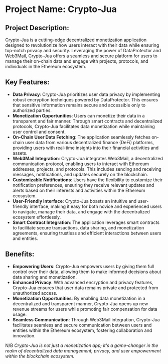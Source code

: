 # Project Name: Crypto-Jua

## Project Description:

Crypto-Jua is a cutting-edge decentralized monetization application designed to revolutionize how users interact with their data while ensuring top-notch privacy and security. Leveraging the power of DataProtector and Web3Mail, Crypto-Jua offers a seamless and secure platform for users to manage their on-chain data and engage with projects, protocols, and individuals in the Ethereum ecosystem.

## Key Features:

- **Data Privacy**: Crypto-Jua prioritizes user data privacy by implementing robust encryption techniques powered by DataProtector. This ensures that sensitive information remains secure and accessible only to authorized parties.
- **Monetization Opportunities**: Users can monetize their data in a transparent and fair manner. Through smart contracts and decentralized protocols, Crypto-Jua facilitates data monetization while maintaining user control and consent.
- **On-Chain User Data Fetching**: The application seamlessly fetches on-chain user data from various decentralized finance (DeFi) platforms, providing users with real-time insights into their financial activities and assets.
- **Web3Mail Integration**: Crypto-Jua integrates Web3Mail, a decentralized communication protocol, enabling users to interact with Ethereum addresses, projects, and protocols. This includes sending and receiving messages, notifications, and updates securely on the blockchain.
- **Customizable Notifications**: Users have the flexibility to customize their notification preferences, ensuring they receive relevant updates and alerts based on their interests and activities within the Ethereum ecosystem.
- **User-Friendly Interface**: Crypto-Jua boasts an intuitive and user-friendly interface, making it easy for both novice and experienced users to navigate, manage their data, and engage with the decentralized ecosystem effortlessly.
- **Smart Contract Integration**: The application leverages smart contracts to facilitate secure transactions, data sharing, and monetization agreements, ensuring trustless and efficient interactions between users and entities.

## Benefits:

- **Empowering Users**: Crypto-Jua empowers users by giving them full control over their data, allowing them to make informed decisions about data sharing and monetization.
- **Enhanced Privacy**: With advanced encryption and privacy features, Crypto-Jua ensures that user data remains private and protected from unauthorized access.
- **Monetization Opportunities**: By enabling data monetization in a decentralized and transparent manner, Crypto-Jua opens up new revenue streams for users while promoting fair compensation for data usage.
- **Seamless Communication**: Through Web3Mail integration, Crypto-Jua facilitates seamless and secure communication between users and entities within the Ethereum ecosystem, fostering collaboration and innovation.

N/B *Crypto-Jua is not just a monetization app; it's a game-changer in the realm of decentralized data management, privacy, and user empowerment within the blockchain ecosystem.*

